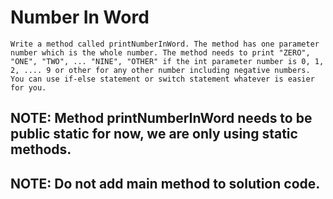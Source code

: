 # Number In Word

    Write a method called printNumberInWord. The method has one parameter number which is the whole number. The method needs to print "ZERO", "ONE", "TWO", ... "NINE", "OTHER" if the int parameter number is 0, 1, 2, .... 9 or other for any other number including negative numbers. You can use if-else statement or switch statement whatever is easier for you.

## NOTE: Method printNumberInWord needs to be public static for now, we are only using static methods.

## NOTE: Do not add main method to solution code.
